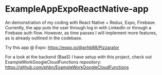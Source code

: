 # ExampleAppExpoReactNative-app

An demonstration of my coding with React Native + Redux, Expo, Firebase. Currently, the app puts 
the user through log in with LinkedIn or through a Firebase auth flow. However, as time passes I will implement more features, as is already outlined in the codebase.

Try this app @ Expo:
https://expo.io/@prhb88/Pizzarator

For a look at the backend (BaaS) I have setup with this project, check out ExampleWorkGoogleCloudFunctions repository: https://github.com/phbn/ExampleWorkGoogleCloudFunctions
